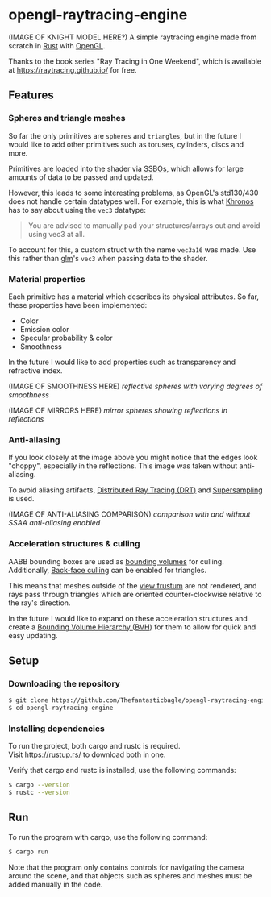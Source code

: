 # opengl-raytracing-engine
(IMAGE OF KNIGHT MODEL HERE?)
A simple raytracing engine made from scratch in [Rust](https://en.wikipedia.org/wiki/Rust_(programming_language)) with [OpenGL](https://en.wikipedia.org/wiki/OpenGL).

Thanks to the book series "Ray Tracing in One Weekend", which is available at https://raytracing.github.io/ for free.

## Features
### Spheres and triangle meshes
So far the only primitives are `spheres` and `triangles`, but in the future I would like to add other primitives such as toruses, cylinders, discs and more.

Primitives are loaded into the shader via [SSBOs](https://www.khronos.org/opengl/wiki/Shader_Storage_Buffer_Object), which allows for large amounts of data to be passed and updated.

However, this leads to some interesting problems, as OpenGL's std130/430 does not handle certain datatypes well. For example, this is what [Khronos](https://www.khronos.org/opengl/wiki/Interface_Block_(GLSL)) has to say about using the `vec3` datatype:
> You are advised to manually pad your structures/arrays out and avoid using vec3 at all.

To account for this, a custom struct with the name `vec3a16` was made. Use this rather than [glm](https://glm.g-truc.net/)'s `vec3` when passing data to the shader.

### Material properties
Each primitive has a material which describes its physical attributes. So far, these properties have been implemented:
- Color
- Emission color
- Specular probability & color
- Smoothness

In the future I would like to add properties such as transparency and refractive index.

(IMAGE OF SMOOTHNESS HERE)
*reflective spheres with varying degrees of smoothness*

(IMAGE OF MIRRORS HERE)
*mirror spheres showing reflections in reflections*

### Anti-aliasing
If you look closely at the image above you might notice that the edges look "choppy", especially in the reflections. This image was taken without anti-aliasing.

To avoid aliasing artifacts, [Distributed Ray Tracing (DRT)](https://en.wikipedia.org/wiki/Distributed_ray_tracing) and [Supersampling](https://en.wikipedia.org/wiki/Supersampling) is used.

(IMAGE OF ANTI-ALIASING COMPARISON)
*comparison with and without SSAA anti-aliasing enabled*

### Acceleration structures & culling
AABB bounding boxes are used as [bounding volumes](https://en.wikipedia.org/wiki/Bounding_volume) for culling. Additionally, [Back-face culling](https://en.wikipedia.org/wiki/Back-face_culling) can be enabled for triangles.

This means that meshes outside of the [view frustum](https://en.wikipedia.org/wiki/Viewing_frustum) are not rendered, and rays pass through triangles which are oriented counter-clockwise relative to the ray's direction.

In the future I would like to expand on these acceleration structures and create a [Bounding Volume Hierarchy (BVH)](https://en.wikipedia.org/wiki/Bounding_volume_hierarchy) for them to allow for quick and easy updating.

## Setup
### Downloading the repository
```sh
$ git clone https://github.com/Thefantasticbagle/opengl-raytracing-engine.git
$ cd opengl-raytracing-engine
```

### Installing dependencies
To run the project, both cargo and rustc is required.<br> Visit https://rustup.rs/ to download both in one.

Verify that cargo and rustc is installed, use the following commands:
```sh
$ cargo --version
$ rustc --version
```

## Run
To run the program with cargo, use the following command:
```sh
$ cargo run
```
Note that the program only contains controls for navigating the camera around the scene, and that objects such as spheres and meshes must be added manually in the code.